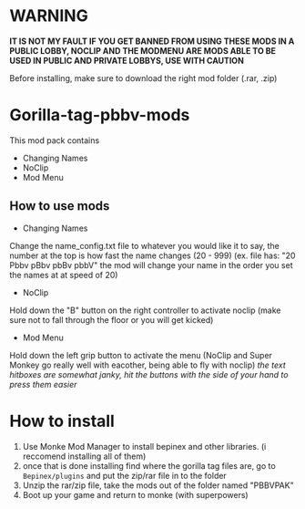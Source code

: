 
# WARNING
**IT IS NOT MY FAULT IF YOU GET BANNED FROM USING THESE MODS IN A PUBLIC LOBBY, NOCLIP AND THE MODMENU ARE MODS ABLE TO BE USED IN PUBLIC AND PRIVATE LOBBYS, USE WITH CAUTION**

Before installing, make sure to download the right mod folder (.rar, .zip)
# Gorilla-tag-pbbv-mods
This mod pack contains
- Changing Names
- NoClip
- Mod Menu
## How to use mods
- Changing Names

Change the name_config.txt file to whatever you would like it to say, the number at the top is how fast the name changes (20 - 999)
(ex.
  file has:
  "20
  Pbbv
  pBbv
  pbBv
  pbbV"
  the mod will change your name in the order you set the names at at speed of 20)

- NoClip

Hold down the "B" button on the right controller to activate noclip (make sure not to fall through the floor or you will get kicked)
- Mod Menu

Hold down the left grip button to activate the menu (NoClip and Super Monkey go really well with eacother, being able to fly with noclip)
*the text hitboxes are somewhat janky, hit the buttons with the side of your hand to press them easier*

# How to install
1. Use Monke Mod Manager to install bepinex and other libraries. (i reccomend installing all of them)
2. once that is done installing find where the gorilla tag files are, go to ```Bepinex/plugins``` and put the zip/rar file in to the folder
3. Unzip the rar/zip file, take the mods out of the folder named "PBBVPAK" 
4. Boot up your game and return to monke (with superpowers)
